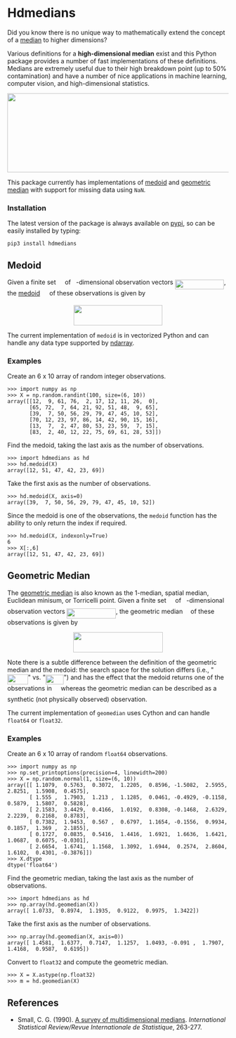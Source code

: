 # Hdmedians

Did you know there is no unique way to mathematically extend the concept of a
[median](https://en.wikipedia.org/wiki/Median) to higher dimensions?

Various definitions for a **high-dimensional median** exist and this Python
package provides a number of fast implementations of these definitions.
Medians are extremely useful due to their high breakdown point (up to 50%
contamination) and have a number of nice applications in machine learning,
computer vision, and high-dimensional statistics.

<p align="center">
<img src="https://github.com/daleroberts/hdmedians/master/docs/fig1.png" width=600px height=180px />
</p>

This package currently has implementations of [medoid](#medoid) and [geometric
median](#geometric-median) with support for missing data using `NaN`. 

### Installation

The latest version of the package is always available on [pypi](https://pypi.python.org/pypi/hdmedians), 
so can be easily installed by typing:
```{sh}
pip3 install hdmedians
```

## Medoid

Given a finite set <img src="https://rawgit.com/daleroberts/hdmedians/master/docs/97c2c0ac5d7c079601abd56a54c9475c.svg?invert_in_darkmode" align=middle width=12.577454999999999pt height=22.027169999999977pt/> of <img src="https://rawgit.com/daleroberts/hdmedians/master/docs/2ec6e630f199f589a2402fdf3e0289d5.svg?invert_in_darkmode" align=middle width=8.008308pt height=15.034140000000015pt/>-dimensional observation vectors <img src="https://rawgit.com/daleroberts/hdmedians/master/docs/8ce46e21b12b0c15b3683b17029ce564.svg?invert_in_darkmode" align=middle width=111.746745pt height=22.698719999999994pt/>, 
the [medoid](https://en.wikipedia.org/wiki/Medoid) <img src="https://rawgit.com/daleroberts/hdmedians/master/docs/273457f251a6f8920e7b6c485c28b74f.svg?invert_in_darkmode" align=middle width=13.642034999999998pt height=15.721860000000007pt/> of these observations is given by
<p align="center"><img src="https://rawgit.com/daleroberts/hdmedians/master/docs/e2ab5aaffe776fde1073a90f83f75a77.svg?invert_in_darkmode" align=middle width=202.62825pt height=45.437205pt/></p>

The current implementation of `medoid` is in vectorized Python and can handle any data type supported by [ndarray](https://docs.scipy.org/doc/numpy/reference/generated/numpy.ndarray.html).

### Examples

Create an 6 x 10 array of random integer observations.
```{python}
>>> import numpy as np
>>> X = np.random.randint(100, size=(6, 10))
array([[12,  9, 61, 76,  2, 17, 12, 11, 26,  0],
       [65, 72,  7, 64, 21, 92, 51, 48,  9, 65],
       [39,  7, 50, 56, 29, 79, 47, 45, 10, 52],
       [70, 12, 23, 97, 86, 14, 42, 90, 15, 16],
       [13,  7,  2, 47, 80, 53, 23, 59,  7, 15],
       [83,  2, 40, 12, 22, 75, 69, 61, 28, 53]])
```

Find the medoid, taking the last axis as the number of observations.
```{python}
>>> import hdmedians as hd
>>> hd.medoid(X)
array([12, 51, 47, 42, 23, 69])
```

Take the first axis as the number of observations.
```{python}
>>> hd.medoid(X, axis=0)
array([39,  7, 50, 56, 29, 79, 47, 45, 10, 52])
```

Since the medoid is one of the observations, the `medoid` function has the ability to only return the index if required.
```{python}
>>> hd.medoid(X, indexonly=True)
6
>>> X[:,6]
array([12, 51, 47, 42, 23, 69])
```

## Geometric Median

The [geometric median](https://en.wikipedia.org/wiki/Geometric_median) is also known as the 1-median, spatial median,
Euclidean minisum, or Torricelli point. Given a finite set <img src="https://rawgit.com/daleroberts/hdmedians/master/docs/97c2c0ac5d7c079601abd56a54c9475c.svg?invert_in_darkmode" align=middle width=12.577454999999999pt height=22.027169999999977pt/> of <img src="https://rawgit.com/daleroberts/hdmedians/master/docs/2ec6e630f199f589a2402fdf3e0289d5.svg?invert_in_darkmode" align=middle width=8.008308pt height=15.034140000000015pt/>-dimensional observation vectors <img src="https://rawgit.com/daleroberts/hdmedians/master/docs/8ce46e21b12b0c15b3683b17029ce564.svg?invert_in_darkmode" align=middle width=111.746745pt height=22.698719999999994pt/>, 
the geometric median <img src="https://rawgit.com/daleroberts/hdmedians/master/docs/fb2c407771af04095047a75aab1127e2.svg?invert_in_darkmode" align=middle width=9.973589999999998pt height=22.747889999999988pt/> of these observations is given by
<p align="center"><img src="https://rawgit.com/daleroberts/hdmedians/master/docs/24a6cad3853187faa18a0cf58c6515c8.svg?invert_in_darkmode" align=middle width=204.38385pt height=45.437205pt/></p>
Note there is a subtle difference between the definition of the geometric median and the medoid: the search space 
for the solution differs (i.e., "<img src="https://rawgit.com/daleroberts/hdmedians/master/docs/af3d250893976cd65ed71ec1c3590423.svg?invert_in_darkmode" align=middle width=46.69797pt height=22.61654999999999pt/>" vs. "<img src="https://rawgit.com/daleroberts/hdmedians/master/docs/fb31cf585f23aa9aadb4bd16aa2d71f8.svg?invert_in_darkmode" align=middle width=41.445029999999996pt height=22.027169999999977pt/>") and has the 
effect that the medoid returns one of the observations in <img src="https://rawgit.com/daleroberts/hdmedians/master/docs/97c2c0ac5d7c079601abd56a54c9475c.svg?invert_in_darkmode" align=middle width=12.577454999999999pt height=22.027169999999977pt/> whereas the geometric median can be described 
as a synthetic (not physically observed) observation.

The current implementation of `geomedian` uses Cython and can handle `float64` or `float32`.

### Examples

Create an 6 x 10 array of random `float64` observations.
```{python}
>>> import numpy as np
>>> np.set_printoptions(precision=4, linewidth=200)
>>> X = np.random.normal(1, size=(6, 10))
array([[ 1.1079,  0.5763,  0.3072,  1.2205,  0.8596, -1.5082,  2.5955,  2.8251,  1.5908,  0.4575],
       [ 1.555 ,  1.7903,  1.213 ,  1.1285,  0.0461, -0.4929, -0.1158,  0.5879,  1.5807,  0.5828],
       [ 2.1583,  3.4429,  0.4166,  1.0192,  0.8308, -0.1468,  2.6329,  2.2239,  0.2168,  0.8783],
       [ 0.7382,  1.9453,  0.567 ,  0.6797,  1.1654, -0.1556,  0.9934,  0.1857,  1.369 ,  2.1855],
       [ 0.1727,  0.0835,  0.5416,  1.4416,  1.6921,  1.6636,  1.6421,  1.0687,  0.6075, -0.0301],
       [ 2.6654,  1.6741,  1.1568,  1.3092,  1.6944,  0.2574,  2.8604,  1.6102,  0.4301, -0.3876]])
>>> X.dtype
dtype('float64')
```

Find the geometric median, taking the last axis as the number of observations.
```{python}
>>> import hdmedians as hd
>>> np.array(hd.geomedian(X))
array([ 1.0733,  0.8974,  1.1935,  0.9122,  0.9975,  1.3422])
```

Take the first axis as the number of observations.
```{python}
>>> np.array(hd.geomedian(X, axis=0))
array([ 1.4581,  1.6377,  0.7147,  1.1257,  1.0493, -0.091 ,  1.7907,  1.4168,  0.9587,  0.6195])
```

Convert to `float32` and compute the geometric median.
```{python}
>>> X = X.astype(np.float32)
>>> m = hd.geomedian(X)
```

## References

  * Small, C. G. (1990). [A survey of multidimensional medians](http://www.jstor.org/stable/1403809). *International Statistical Review/Revue Internationale de Statistique*, 263-277.
